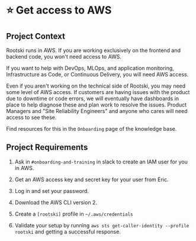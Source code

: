 # ⭐️ Get access to AWS

## Project Context

Rootski runs in AWS. If you are working exclusively on the frontend and backend code, you
won't need access to AWS.

If you want to help with DevOps, MLOps, and application monitoring, Infrastructure as Code,
or Continuous Delivery, you will need AWS access.

Even if you aren't working on the technical side of Rootski, you may need some level of AWS
access. If customers are having issues with the product due to downtime or code errors,
we will eventually have dashboards in place to help diagnose these and plan work to resolve
the issues. Product Managers and "Site Reliability Engineers" and anyone who cares
will need access to see these.

Find resources for this in the `Onboarding` page of the knowledge base.

## Project Requirements

1. Ask in `#onboarding-and-training` in slack to create an IAM user for you in AWS.

2. Get an AWS access key and secret key for your user from Eric.

3. Log in and set your password.

4. Download the AWS CLI version 2.

5. Create a `[rootski]` profile in `~/.aws/credentials`

6. Validate your setup by running `aws sts get-caller-identity --profile rootski` and getting a successful response.
